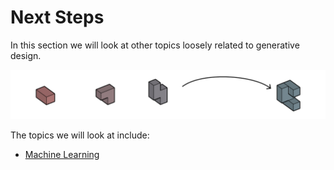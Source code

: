 # Next Steps

In this section we will look at other topics loosely related to generative design.

<img src="../assets/nextsteps/nextsteps.png"/>

The topics we will look at include:

* [Machine Learning](06-01_machine-learning/)

